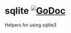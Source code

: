 # sqlite [![GoDoc](https://godoc.org/github.com/paulstuart/sqlite?status.svg)](http://godoc.org/github.com/paulstuart/sqlite)

Helpers for using sqlite3
